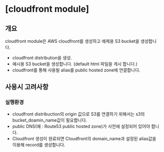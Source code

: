 # [cloudfront module]

## 개요

cloudfront module은 AWS cloudfront를 생성하고 예제용 S3 bucket을 생성합니다.
  - cloudfront distribution을 생성.
  - 예시용 S3 bucket을 생성합니다. (default html 파일을 게시 합니다.)
  - cloudfront를 통해 사용될 alias를 public hosted zone에 연결합니다.

## 사용시 고려사항

### 실행환경
  - cloudfront distribuction의 origin 값으로 S3를 연결하기 위해서는 s3의 bucket_doamin_name값이 필요합니다.
  - public DNS(예 : Route53 public hosted zone)가 사전에 설정되어 있어야 합니다.
  - Cloudfront 생성이 완료되면 Cloudfront의 domain_name과 설정된 alias값을 이용해 record를 생성합니다.
